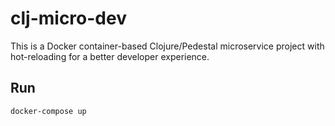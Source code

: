 # clj-micro-dev

This is a Docker container-based Clojure/Pedestal microservice project with hot-reloading for a better developer experience.

## Run

`docker-compose up`
